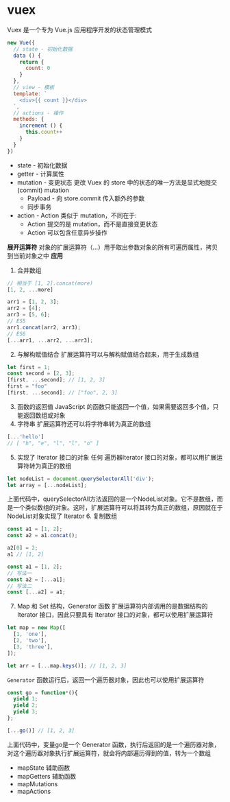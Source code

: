 # vuex
Vuex 是一个专为 Vue.js 应用程序开发的状态管理模式
```js
new Vue({
  // state - 初始化数据
  data () {
    return {
      count: 0
    }
  },
  // view - 模板
  template: `
    <div>{{ count }}</div>
  `,
  // actions - 操作
  methods: {
    increment () {
      this.count++
    }
  }
})
```

- state - 初始化数据
- getter - 计算属性
- mutation - 变更状态
  更改 Vuex 的 store 中的状态的唯一方法是显式地提交(commit) mutation
  - Payload - 向 store.commit 传入额外的参数
  - 同步事务
- action - Action 类似于 mutation，不同在于:
  - Action 提交的是 mutation，而不是直接变更状态
  - Action 可以包含任意异步操作

**展开运算符**
对象的扩展运算符（...）用于取出参数对象的所有可遍历属性，拷贝到当前对象之中
**应用**
1. 合并数组
```js
// 相当于 [1, 2].concat(more)
[1, 2, ...more]
```
```js
arr1 = [1, 2, 3];
arr2 = [4];
arr3 = [5, 6];
// ES5
arr1.concat(arr2, arr3);
// ES6
[...arr1, ...arr2, ...arr3];
```
2. 与解构赋值结合
扩展运算符可以与解构赋值结合起来，用于生成数组
```js
let first = 1;
const second = [2, 3];
[first, ...second]; // [1, 2, 3]
first = "foo"
[first, ...second]; // ["foo", 2, 3]
```
3. 函数的返回值
JavaScript 的函数只能返回一个值，如果需要返回多个值，只能返回数组或对象
4. 字符串
扩展运算符还可以将字符串转为真正的数组
```js
[...'hello']
// [ "h", "e", "l", "l", "o" ]
```
5. 实现了 Iterator 接口的对象
任何 遍历器Iterator 接口的对象，都可以用扩展运算符转为真正的数组
```js
let nodeList = document.querySelectorAll('div');
let array = [...nodeList];
```
上面代码中，querySelectorAll方法返回的是一个NodeList对象。它不是数组，而是一个类似数组的对象。这时，扩展运算符可以将其转为真正的数组，原因就在于NodeList对象实现了 Iterator 
6. 复制数组
```js
const a1 = [1, 2];
const a2 = a1.concat();

a2[0] = 2;
a1 // [1, 2]

const a1 = [1, 2];
// 写法一
const a2 = [...a1];
// 写法二
const [...a2] = a1;
```
7. Map 和 Set 结构，Generator 函数
扩展运算符内部调用的是数据结构的 Iterator 接口，因此只要具有 Iterator 接口的对象，都可以使用扩展运算符
```js
let map = new Map([
  [1, 'one'],
  [2, 'two'],
  [3, 'three'],
]);

let arr = [...map.keys()]; // [1, 2, 3]
```
```Generator``` 函数运行后，返回一个遍历器对象，因此也可以使用扩展运算符
```js
const go = function*(){
  yield 1;
  yield 2;
  yield 3;
};

[...go()] // [1, 2, 3]
```
上面代码中，变量go是一个 Generator 函数，执行后返回的是一个遍历器对象，对这个遍历器对象执行扩展运算符，就会将内部遍历得到的值，转为一个数组
- mapState 辅助函数
- mapGetters 辅助函数
- mapMutations
- mapActions
